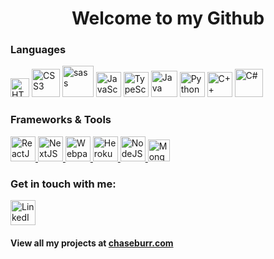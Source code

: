 <h1 align="center">Welcome to my Github</h1>

<h3>Languages</h3>
<p>
  <img src="https://cdn.worldvectorlogo.com/logos/html5.svg" alt="HTML5" width="30" />
  <img src="https://cdn.worldvectorlogo.com/logos/css3.svg" alt="CSS3" width="45" />
  <img src="https://cdn.worldvectorlogo.com/logos/sass-1.svg" alt="sass" width="50" />
  <img src="https://cdn.worldvectorlogo.com/logos/logo-javascript.svg" alt="JavaScript" width="40" />
  <img src="https://cdn.worldvectorlogo.com/logos/typescript.svg" alt="TypeScript" width="40" />
  <img src="https://cdn.worldvectorlogo.com/logos/java.svg" alt="Java" width="42" />
  <img src="https://cdn.worldvectorlogo.com/logos/python-5.svg" alt="Python" width="40" />
  <img src="https://cdn.worldvectorlogo.com/logos/c.svg" alt="C++" width="40" />
  <img src="https://static.cdnlogo.com/logos/c/27/c.svg" alt="C#" width="45" />
</p>

<h3>Frameworks & Tools</h3>
<p>
  <a href="https://reactjs.org/">
    <img src="https://cdn.worldvectorlogo.com/logos/react-2.svg" alt="ReactJS" width="40" />
  </a>
  <a href="https://nextjs.org/">
    <img src="https://cdn.worldvectorlogo.com/logos/next-js.svg" alt="NextJS" width="40" />
  </a>
  
  <a href="https://webpack.js.org/">
    <img src="https://cdn.worldvectorlogo.com/logos/webpack-icon.svg" alt="Webpack" width="40" />
  </a>
  <a href="https://www.heroku.com/">
    <img src="https://cdn.worldvectorlogo.com/logos/heroku.svg" alt="Heroku" height="40" />
  </a>
  <a href="https://nodejs.org/en/">
    <img src="https://cdn.worldvectorlogo.com/logos/nodejs-1.svg" alt="NodeJS" height="40" />
  </a>
  <a href="https://www.mongodb.com/">
    <img src="https://www.pinclipart.com/picdir/big/336-3367489_mongodb-mongodb-nosql-logo-clipart.png" alt="MongoDB" height="35" />
  </a>
 </p>

<h3>Get in touch with me:</h3>
<p>
  <a href="https://www.linkedin.com/in/chaseburr/" target="_blank">
    <img src="https://cdn.worldvectorlogo.com/logos/linkedin-icon-2.svg" alt="LinkedIn" height="40" />
  </a>
<!--   <img src="https://www.flaticon.com/svg/vstatic/svg/1946/1946488.svg?token=exp=1612116757~hmac=9aa2dbe4e4dc77328ef724dcdd7a18ac" alt="Website" height="40" /> -->
</p>

<h4>View all my projects at <a href="https://chaseburr.com/">chaseburr.com</a></h4>

